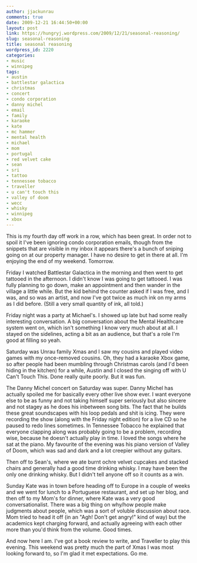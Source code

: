 ```yaml
---
author: jjackunrau
comments: true
date: 2009-12-21 16:44:50+00:00
layout: post
link: https://hungryj.wordpress.com/2009/12/21/seasonal-reasoning/
slug: seasonal-reasoning
title: seasonal reasoning
wordpress_id: 2220
categories:
- music
- winnipeg
tags:
- austin
- battlestar galactica
- christmas
- concert
- condo corporation
- danny michel
- email
- family
- karaoke
- kate
- mc hammer
- mental health
- michael
- mom
- portugal
- red velvet cake
- sean
- sri
- tattoo
- tennessee tobacco
- traveller
- u can't touch this
- valley of doom
- wecc
- whisky
- winnipeg
- xbox
---
```


This is my fourth day off work in a row, which has been great. In order not to spoil it I've been ignoring condo corporation emails, though from the snippets that are visible in my inbox it appears there's a bunch of sniping going on at our property manager. I have no desire to get in there at all. I'm enjoying the end of my weekend. Tomorrow.

Friday I watched Battlestar Galactica in the morning and then went to get tattooed in the afternoon. I didn't know I was going to get tattooed. I was fully planning to go down, make an appointment and then wander in the village a little while. But the kid behind the counter asked if I was free, and I was, and so was an artist, and now I've got twice as much ink on my arms as I did before. (Still a very small quantity of ink, all told.)

Friday night was a party at Michael's. I showed up late but had some really interesting conversation. A big conversation about the Mental Healthcare system went on, which isn't something I know very much about at all. I stayed on the sidelines, acting a bit as an audience, but that's a role I'm good at filling so yeah.

Saturday was Unrau family Xmas and I saw my cousins and played video games with my once-removed cousins. Oh, they had a karaoke Xbox game, so after people had been mumbling through Christmas carols (and I'd been hiding in the kitchen) for a while, Austin and I closed the singing off with U Can't Touch This. Done really quite poorly. But it was fun.

The Danny Michel concert on Saturday was super. Danny Michel has actually spoiled me for basically every other live show ever. I want everyone else to be as funny and not taking himself super seriously but also sincere and not stagey as he does his inbetween song bits. The fact that he builds these great soundscapes with his loop pedals and shit is icing. They were recording the show (along with the Friday night edition) for a live CD so he paused to redo lines sometimes. In Tennessee Tobacco he explained that everyone clapping along was probably going to be a problem, recording wise, because he doesn't actually play in time. I loved the songs where he sat at the piano. My favourite of the evening was his piano version of Valley of Doom, which was sad and dark and a lot creepier without any guitars.

Then off to Sean's, where we ate burnt ochre velvet cupcakes and stacked chairs and generally had a good time drinking whisky. I may have been the only one drinking whisky. But I didn't tell anyone off so it counts as a win.

Sunday Kate was in town before heading off to Europe in a couple of weeks and we went for lunch to a Portuguese restaurant, and set up her blog, and then off to my Mom's for dinner, where Kate was a very good conversationalist. There was a big thing on why/how people make judgments about people, which was a sort of voluble discussion about race. Mom tried to head it off (in an "Agh! Don't get angry!" kind of way) but the academics kept charging forward, and actually agreeing with each other more than you'd think from the volume. Good times.

And now here I am. I've got a book review to write, and Traveller to play this evening. This weekend was pretty much the part of Xmas I was most looking forward to, so I'm glad it met expectations. Go me.
